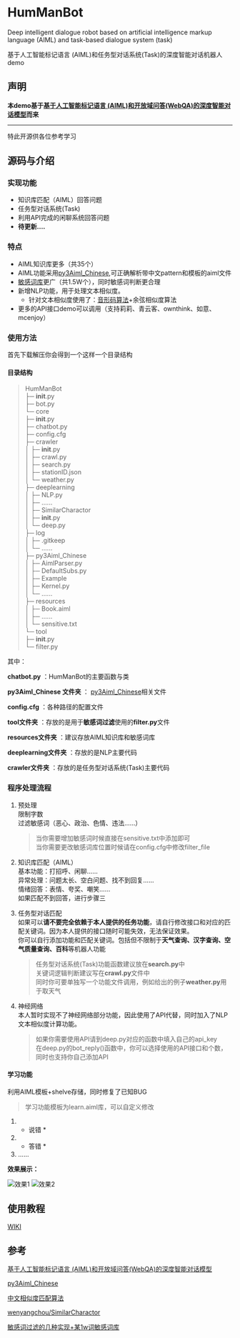 # HumManBot
Deep intelligent dialogue robot based on artificial intelligence markup language (AIML) and task-based dialogue system (task)

基于人工智能标记语言 (AIML)和任务型对话系统(Task)的深度智能对话机器人demo
## 声明
**本demo基于[基于人工智能标记语言 (AIML)和开放域问答(WebQA)的深度智能对话模型](https://github.com/zhangbincheng1997/chatbot-aiml-webqa)而来**

---
特此开源供各位参考学习

## 源码与介绍

### 实现功能
+ 知识库匹配（AIML）回答问题
+ 任务型对话系统(Task)
+ 利用API完成的闲聊系统回答问题
+ **待更新....**

### 特点
+ AIML知识库更多（共35个）
+ AIML功能采用[py3Aiml_Chinese](https://github.com/yaleimeng/py3Aiml_Chinese),可正确解析带中文pattern和模板的aiml文件
+ [敏感词库](https://github.com/observerss/textfilter)更广（共1.5W个），同时敏感词判断更合理
+ 新增NLP功能，用于处理文本相似度。
  + 针对文本相似度使用了：[音形码算法](https://github.com/wenyangchou/SimilarCharactor)+余弦相似度算法
+ 更多的API接口demo可以调用（支持莉莉、青云客、ownthink、如意、mcenjoy）

### 使用方法
首先下载解压你会得到一个这样一个目录结构

#### 目录结构
>HumManBot<br/>
├─ __init__.py<br/>
├─ bot.py<br/>
└─ core<br/>
       ├─ __init__.py<br/>
       ├─ chatbot.py<br/>
       ├─ config.cfg<br/>
       ├─ crawler<br/>
       │    ├─ __init__.py<br/>
       │    ├─ crawl.py<br/>
       │    ├─ search.py<br/>
       │    ├─ stationID.json<br/>
       │    └─ weather.py<br/>
       ├─ deeplearning<br/>
       │    ├─ NLP.py<br/>
       │    ├─  ......<br/>
       │    ├─ SimilarCharactor<br/>
       │    ├─ __init__.py<br/>
       │    └─ deep.py<br/>
       ├─ log<br/>
       │    ├─ .gitkeep<br/>
       │    └─ ...... <br/>
       ├─ py3Aiml_Chinese<br/>
       │    ├─ AimlParser.py<br/>
       │    ├─ DefaultSubs.py<br/>
       │    ├─ Example<br/>
       │    ├─ Kernel.py<br/>
       │    └─ ......<br/>
       ├─ resources<br/>
       │    ├─ Book.aiml<br/>
       │    ├─ ......<br/>
       │    └─ sensitive.txt<br/>
       └─ tool<br/>
              ├─ __init__.py<br/>
              └─ filter.py<br/>
  
 其中：
 
  **chatbot.py** ：HumManBot的主要函数与类
  
  **py3Aiml_Chinese 文件夹** ： [py3Aiml_Chinese](https://github.com/yaleimeng/py3Aiml_Chinese)相关文件
  
  **config.cfg** ：各种路径的配置文件
  
 **tool文件夹** ：存放的是用于**敏感词过滤**使用的**filter.py**文件
 
 **resources文件夹** ：建议存放AIML知识库和敏感词库
 
 **deeplearning文件夹** ：存放的是NLP主要代码
 
  **crawler文件夹** ：存放的是任务型对话系统(Task)主要代码
  
### 程序处理流程
1. 预处理<br/>
    限制字数<br/>
     过滤敏感词（恶心、政治、色情、违法......）<br/>
    >当你需要增加敏感词时候直接在sensitive.txt中添加即可<br/>
    >当你需要更改敏感词库位置时候请在config.cfg中修改filter_file<br/>

2.  知识库匹配（AIML）<br/>
    基本功能：打招呼、闲聊......<br/>
    异常处理：问题太长、空白问题、找不到回复......<br/>
    情绪回答：表情、夸奖、嘲笑......<br/>
   如果匹配不到回答，进行步骤三
3. 任务型对话匹配<br/>
    如果可以**请不要完全依赖于本人提供的任务功能**，请自行修改接口和对应的匹配关键词。因为本人提供的接口随时可能失效，无法保证效果。<br/>
    你可以自行添加功能和匹配关键词。包括但不限制于**天气查询、汉字查询、空气质量查询、百科**等机器人功能<br/>
    >任务型对话系统(Task)功能函数建议放在**search.py**中<br/>
    >关键词逻辑判断建议写在**crawl.py**文件中<br/>
    >同时你可要单独写一个功能文件调用，例如给出的例子**weather.py**用于取天气<br/>

4. 神经网络<br/>
    本人暂时实现不了神经网络部分功能，因此使用了API代替，同时加入了NLP文本相似度计算功能。<br/>
    >如果你需要使用API请到deep.py对应的函数中填入自己的api_key<br/>
    >在deep.py的bot_reply()函数中，你可以选择使用的API接口和个数，同时也支持你自己添加API<br/>

#### 学习功能
利用AIML模板+shelve存储，同时修复了已知BUG
>学习功能模板为learn.aiml库，可以自定义修改
1. * 说错 *<br/>
2. * 答错 *<br/>
3.  ......
   
   
**效果展示：**

![效果1](https://github.com/aoguai/chatbot_aiml_task_demo/blob/main/images/1.png)
![效果2](https://github.com/aoguai/chatbot_aiml_task_demo/blob/main/images/2.png)

## 使用教程
[WIKI](https://github.com/aoguai/HumManBot/wiki)

## 参考

[基于人工智能标记语言 (AIML)和开放域问答(WebQA)的深度智能对话模型](https://github.com/zhangbincheng1997/chatbot-aiml-webqa)

[py3Aiml_Chinese](https://github.com/yaleimeng/py3Aiml_Chinese)

[中文相似度匹配算法](https://blog.csdn.net/chndata/article/details/41114771)

[wenyangchou/SimilarCharactor](https://github.com/wenyangchou/SimilarCharactor)

[敏感词过滤的几种实现+某1w词敏感词库](https://github.com/observerss/textfilter)
